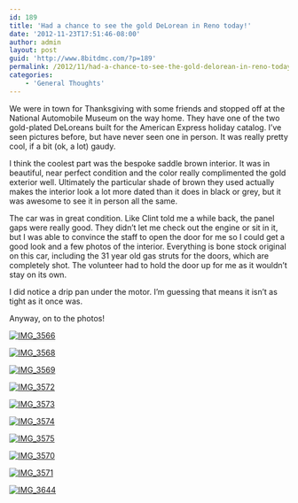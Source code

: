 ```yaml
---
id: 189
title: 'Had a chance to see the gold DeLorean in Reno today!'
date: '2012-11-23T17:51:46-08:00'
author: admin
layout: post
guid: 'http://www.8bitdmc.com/?p=189'
permalink: /2012/11/had-a-chance-to-see-the-gold-delorean-in-reno-today/
categories:
    - 'General Thoughts'
---
```


We were in town for Thanksgiving with some friends and stopped off at the National Automobile Museum on the way home. They have one of the two gold-plated DeLoreans built for the American Express holiday catalog. I’ve seen pictures before, but have never seen one in person. It was really pretty cool, if a bit (ok, a lot) gaudy.

I think the coolest part was the bespoke saddle brown interior. It was in beautiful, near perfect condition and the color really complimented the gold exterior well. Ultimately the particular shade of brown they used actually makes the interior look a lot more dated than it does in black or grey, but it was awesome to see it in person all the same.

The car was in great condition. Like Clint told me a while back, the panel gaps were really good. They didn’t let me check out the engine or sit in it, but I was able to convince the staff to open the door for me so I could get a good look and a few photos of the interior. Everything is bone stock original on this car, including the 31 year old gas struts for the doors, which are completely shot. The volunteer had to hold the door up for me as it wouldn’t stay on its own.

I did notice a drip pan under the motor. I’m guessing that means it isn’t as tight as it once was.

Anyway, on to the photos!

[![](_site/8bitdmc/assets/images/2012/11/IMG_3566-300x225.jpg "IMG_3566")](_site/8bitdmc/assets/images/2012/11/IMG_3566.jpg)

[![](_site/8bitdmc/assets/images/2012/11/IMG_3568-300x225.jpg "IMG_3568")](_site/8bitdmc/assets/images/2012/11/IMG_3568.jpg)

[![](_site/8bitdmc/assets/images/2012/11/IMG_3569-300x225.jpg "IMG_3569")](_site/8bitdmc/assets/images/2012/11/IMG_3569.jpg)

[![](_site/8bitdmc/assets/images/2012/11/IMG_3572-300x225.jpg "IMG_3572")](_site/8bitdmc/assets/images/2012/11/IMG_3572.jpg)

[![](_site/8bitdmc/assets/images/2012/11/IMG_3573-300x225.jpg "IMG_3573")](_site/8bitdmc/assets/images/2012/11/IMG_3573.jpg)

[![](_site/8bitdmc/assets/images/2012/11/IMG_3574-300x225.jpg "IMG_3574")](_site/8bitdmc/assets/images/2012/11/IMG_3574.jpg)

[![](_site/8bitdmc/assets/images/2012/11/IMG_3575-300x225.jpg "IMG_3575")](_site/8bitdmc/assets/images/2012/11/IMG_3575.jpg)

[![](_site/8bitdmc/assets/images/2012/11/IMG_3570-300x225.jpg "IMG_3570")](_site/8bitdmc/assets/images/2012/11/IMG_3570.jpg)

[![](_site/8bitdmc/assets/images/2012/11/IMG_3571-300x225.jpg "IMG_3571")](_site/8bitdmc/assets/images/2012/11/IMG_3571.jpg)

[![](_site/8bitdmc/assets/images/2012/11/IMG_3644-300x225.jpg "IMG_3644")](_site/8bitdmc/assets/images/2012/11/IMG_3644.jpg)